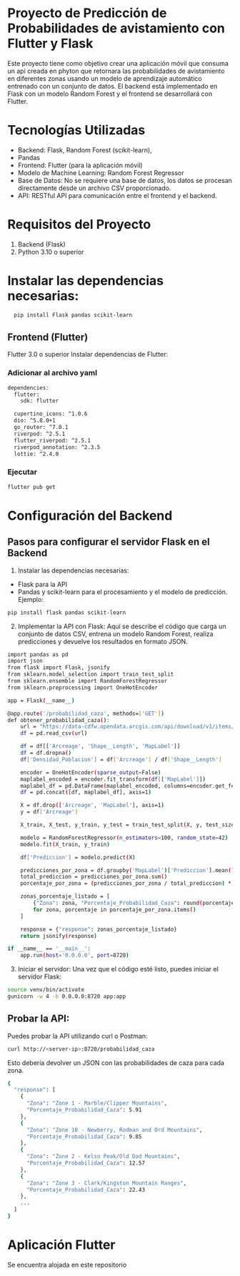 
# Proyecto de Predicción de Probabilidades de avistamiento con Flutter y Flask

Este proyecto tiene como objetivo crear una aplicación móvil que consuma un api creada en phyton que retornara las probabilidades de avistamiento en diferentes zonas usando un modelo de aprendizaje automático entrenado con un conjunto de datos. El backend está implementado en Flask con un modelo Random Forest y el frontend se desarrollará con Flutter.


# Tecnologías Utilizadas
- Backend: Flask, Random Forest (scikit-learn), 
- Pandas
- Frontend: Flutter (para la aplicación móvil)
- Modelo de Machine Learning: Random Forest Regressor
- Base de Datos: No se requiere una base de datos, los datos se procesan directamente desde un   archivo CSV proporcionado.
- API: RESTful API para comunicación entre el frontend y el backend.

# Requisitos del Proyecto
1. Backend (Flask)
2. Python 3.10 o superior


# Instalar las dependencias necesarias:






```bash
  pip install Flask pandas scikit-learn

```
    
## Frontend (Flutter)

Flutter 3.0 o superior
Instalar dependencias de Flutter:

### Adicionar al archivo yaml
```bash
dependencies:
  flutter:
    sdk: flutter

  cupertino_icons: ^1.0.6
  dio: ^5.8.0+1
  go_router: ^7.0.1
  riverpod: ^2.5.1
  flutter_riverpod: ^2.5.1
  riverpod_annotation: ^2.3.5
  lottie: ^2.4.0
```
### Ejecutar
```bash
flutter pub get
```

# Configuración del Backend
## Pasos para configurar el servidor Flask en el Backend
1. Instalar las dependencias necesarias:

- Flask para la API
- Pandas y scikit-learn para el procesamiento y el modelo de predicción.
Ejemplo:

``` bash
pip install flask pandas scikit-learn
```

2. Implementar la API con Flask: Aquí se describe el código que carga un conjunto de datos CSV, entrena un modelo Random Forest, realiza predicciones y devuelve los resultados en formato JSON.

``` bash
import pandas as pd
import json
from flask import Flask, jsonify
from sklearn.model_selection import train_test_split
from sklearn.ensemble import RandomForestRegressor
from sklearn.preprocessing import OneHotEncoder

app = Flask(__name__)

@app.route('/probabilidad_caza', methods=['GET'])
def obtener_probabilidad_caza():
    url = "https://data-cdfw.opendata.arcgis.com/api/download/v1/items/c5a5fcce39cf44f5b4f218781cbd2bb1/csv?layers=0"
    df = pd.read_csv(url)

    df = df[['Arcreage', 'Shape__Length', 'MapLabel']]
    df = df.dropna()
    df['Densidad_Poblacion'] = df['Arcreage'] / df['Shape__Length']

    encoder = OneHotEncoder(sparse_output=False)
    maplabel_encoded = encoder.fit_transform(df[['MapLabel']])
    maplabel_df = pd.DataFrame(maplabel_encoded, columns=encoder.get_feature_names_out(['MapLabel']))
    df = pd.concat([df, maplabel_df], axis=1)

    X = df.drop(['Arcreage', 'MapLabel'], axis=1)
    y = df['Arcreage']

    X_train, X_test, y_train, y_test = train_test_split(X, y, test_size=0.2, random_state=42)

    modelo = RandomForestRegressor(n_estimators=100, random_state=42)
    modelo.fit(X_train, y_train)

    df['Prediccion'] = modelo.predict(X)

    predicciones_por_zona = df.groupby('MapLabel')['Prediccion'].mean()
    total_prediccion = predicciones_por_zona.sum()
    porcentaje_por_zona = (predicciones_por_zona / total_prediccion) * 100

    zonas_porcentaje_listado = [
        {"Zona": zona, "Porcentaje_Probabilidad_Caza": round(porcentaje, 2)}
        for zona, porcentaje in porcentaje_por_zona.items()
    ]

    response = {"response": zonas_porcentaje_listado}
    return jsonify(response)

if __name__ == '__main__':
    app.run(host='0.0.0.0', port=8720)

```

3. Iniciar el servidor: Una vez que el código esté listo, puedes iniciar el servidor Flask:

```bash
source venv/bin/activate
gunicorn -w 4 -b 0.0.0.0:8720 app:app
```
## Probar la API:
Puedes probar la API utilizando curl o Postman:

```bash
curl http://<server-ip>:8720/probabilidad_caza
```
Esto debería devolver un JSON con las probabilidades de caza para cada zona.

```bash
{
  "response": [
    {
      "Zona": "Zone 1 - Marble/Clipper Mountains",
      "Porcentaje_Probabilidad_Caza": 5.91
    },
    {
      "Zona": "Zone 10 - Newberry, Rodman and Ord Mountains",
      "Porcentaje_Probabilidad_Caza": 9.85
    },
    {
      "Zona": "Zone 2 - Kelso Peak/Old Dad Mountains",
      "Porcentaje_Probabilidad_Caza": 12.57
    },
    {
      "Zona": "Zone 3 - Clark/Kingston Mountain Ranges",
      "Porcentaje_Probabilidad_Caza": 22.43
    },
    ...
  ]
}
```

# Aplicación Flutter

Se encuentra alojada en este repositorio

